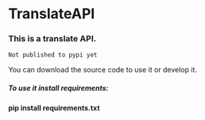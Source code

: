 # TranslateAPI 

<h3>This is a translate API.</h3>

`Not published to pypi yet`

You can download the source code to use it or develop it.

<h5>To use it install requirements:</h5>
<h4>pip install requirements.txt</h4>
